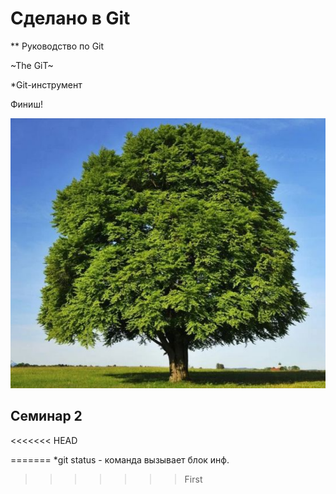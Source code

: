 # Сделано в Git

** Руководство по Git

~The GiT~

*Git-инструмент 

Финиш! 

![Alt text](image.png)

## Семинар 2

<<<<<<< HEAD

=======
*git status - команда вызывает блок инф.
>>>>>>> First

